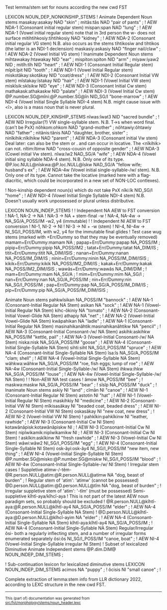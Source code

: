 

Test lemma/stem set for nouns according the new cwd FST

LEXICON NOUN_DEP_NONKINSHIP_STEMS
! Animate Dependent Noun stems
masakay:asakay NAD "skin" ;
mitâs:tâs NAD "pair of pants" ; ! AEW NDA-1 (Consonant initial regular stem)
mispan:span NAD "lung" ; ! AEW NDA-1 (Vowel initial regular stem) note that in 3rd person the w- does not surface
mitihtihkosiy:tihtihkosiy NAD "kidney" ; ! AEW NDA-2 (Consonant initial regular VG stem) N.B. also occurs as the stems tihtikosiw and tihtikos (the latter is an NDI-1 declension)
maskasiy:askasiy NAD "finger nail/claw" ; ! AEW NDA-2 (Vowel Initial VG stem) 
! Inanimate Dependent Noun stems
mihtawakay:htawakay NID "ear" ;
mispiton:spiton NID "arm" ;
miyaw:iyaw2 NID ;
mitîh:tîh NID "heart" ; ! AEW NDI-1 (Consonant Initial Regular stem)
mîpit:îpit NID "tooth" ; ! AEW NDI-1 (Vowel Initial Regular stem)
miskotâkay:skotâkay NID "coat/dress" ; ! AEW NDI-2 (Consonant Initial VW stem)
mîstakay:îstakay NID "hair" ; ! AEW NDI-1 (Vowel Initial VW stem)
miskîsik:skîsikw NID "eye" ; ! AEW NDI-3 (Consonant Initial Cw stem)
mathakask:athakaskw NID "palate" ; ! AEW NDI-3 (Vowel Initial Cw stem)
@P.number.SG@mîni:@P.number.SG@în NID_SG/I "bone-marrow" ; ! AEW NDI-4 (Vowel Initial Single Syllable NDI-4 stem) N.B. might cause issue with <î>, also is a mass noun that is never plural.

LEXICON NOUN_DEP_KINSHIP_STEMS
nîwas:îwat3 NID "sacred bundle" ; ! AEW NID Irregular(?) VW single-syllable stem. N.B. T->s when word final. (can't be PxX)
nôhkom:ohkom NAD "grand-mother" ;
nôhtawiy:ôhtawiy NAD "father" ;
nitânis:tânis NAD "daughter, brother, sister" ;
ninîkihik:nîkihikw NAD "parent" ; ! AEW NDA-3 (Consonant initial Vw stem) Deal later: can also be the stem <wiyihkw> or <iyihkw>. <wiyihkw> and <iyihkw> can occur in locative. The <nîkihik> can not.
nîtim:îtimw NAD "cross-cousin of opposite gender" ; ! AEW NDA-3 (Cowel initial Vw stem).
nîwa:îw2 NAD_SG/A "wife" ; ! AEW NDA-4 (Vowel initial sing syllable NDA-4 stem). N.B. Only one of its type.
@P.loc.NULL@nîskwa:@P.loc.NULL@îskw NAD_SG/A "fellow wife; husband's ex" ; ! AEW NDA-4w (Vowel initial single-syllable-/w/ stem). N.B. Only one of its type. Cannot take the locative (marked here with a flag-diacritic, which could be incorporated in a new set of NON-LOC contlexes).

! Non-kinship dependent noun(s) which do not take PxX
nîki:îk NID_SG/I "home" ; ! AEW NDI-4 (Vowel Initial Single Syllable NDI-4 stem) N.B. Doesn't usually work unpossessed or plural unless distributive.

LEXICON NOUN_INDEP_STEMS
!
! Independent NA AEW to FST conversion
! NA-1, NA-2 -> NA
! NA-3 -> NA + stem-final -w
! NA-4, NA-4w -> NA_SG/A_POSS/IM -w2, y4 (immutable)
!
! Independent NI AEW to FST conversion
! NI-1, NI-2 -> NI
! NI-3 -> NI + -w (stem)
! NI-4, NI-4w -> NI_SG/I_POSS/IM, with w2, y4 for the immutable final glides
!
Test case wug stems
(marked with +Err/Dummy so that they may be eventually removed)
mamam+Err/Dummy:mamam NA ;
papap+Err/Dummy:papap NA_POSS/IM ;
pipip+Err/Dummy:pipip NA_POSS/IM2 ;
tatat+Err/Dummy:tatat NA_DIM/IS ;
titit+Err/Dummy:titit NA_DIM/ISIS ;
nanan+Err/Dummy:nanan NA_POSS/IM_DIM/IS ;
ninin+Err/Dummy:ninin NA_POSS/IM_DIM/ISIS ;
kikik+Err/Dummy:kikik NA_POSS/IM2_DIM/IS ;
kakak+Err/Dummy:kakak NA_POSS/IM2_DIM/ISIS ;
wawâs+Err/Dummy:wawâs NA_DIM/DIM ;
! mam+Err/Dummy:mam NA_SG/A ;
! mim+Err/Dummy:mim NA_SG/I ;
nan+Err/Dummy:nan NA_SG/A_POSS/IM ;
nin+Err/Dummy:nin NA_SG/I_POSS/IM ;
pap+Err/Dummy:pap NA_SG/A_POSS/IM_DIM/IS ;
pip+Err/Dummy:pip NA_SG/A_POSS/IM_DIM/ISIS ;

Animate Noun stems
pahkwîsikan NA_POSS/IM "bannock" ; ! AEW NA-1 (Consonant-Initial Regular NA Stem)
asikan NA "sock" ; ! AEW NA-1 (Vowel-Initial Regular NA Stem)
kihc-ôkiniy NA "tomato" ; ! AEW NA-2 (Consonant-Initial Vowel-Glide NA Stem)
athapiy NA "net" ; ! AEW NA-2 (Vowel-Initial Vowel-Glide NA Stem)
kwâpahikan NA "ladle" ; ! AEW NA-1 (Consonant-Initial Regular NA Stem)
masinahikanâhtik:masinahikanâhtikw NA "pencil" ; ! AEW NA-3 (Consonant-Initial Consonant-/w/ NA Stem)
askihk:askihkw NA_POSS/IM "kettle, pail" ; ! AEW NA-3 (Vowel-Initial Consonant-/w/ NA Stem)
niska:nisk NA_SG/A_POSS/IM "goose" ; ! AEW NA-4 (Consonant-Initial Single-Syllable NA Stem)
sihti:siht NA_SG/I_POSS/IM "spruce" ; ! AEW NA-4 (Consonant-Initial Single-Syllable NA Stem)
îsa:îs NA_SG/A_POSS/IM "clam; shell" ; ! AEW NA-4 (Vowel-Initial Single-Syllable NA Stem)
wâhkwa:wâhkw NA_SG/A_POSS/IM "roe, fish eggs; lump of roe" ; ! AEW NA-4w (Consonant-Initial Single-Syllable-/w/ NA Stem)
ihkwa:ihkw NA_SG/A_POSS/IM "louse" ; ! AEW NA-4w (Vowel-Initial Single-Syllable-/w/ NA Stem)
! ! Non-AEW NA test cases
! âmow NA_POSS/IM "bee" ;
! maskwa:maskw NA_SG/A_POSS/IM "bear" ;
! sîsîp NA_POSS/IM "duck" ;
! Inanimate Noun stems
askiy NI "land" ;
cîmân NI "canoe" ; ! AEW NI-1 (Consonant-Initial Regular NI Stem)
astotin NI "hat" ; ! AEW NI-1 (Vowel-Initial Regular NI Stem)
maskihkiy NI "medicine" ; ! AEW NI-2 (Consonant-Initial VW NI Stem)
mîkisasâkay NI "beaded coat, beaded dress" ; ! AEW NI-2 (Consonant-Initial VW NI Stem)
oskasâkay NI "new coat, new dress" ; ! AEW NI-2 (Vowel-Initial VW NI Stem)
! pahkîkin:pahkîkinw NI "leather, rawhide" ; ! AEW NI-3 (Consonant-Initial Cw NI Stem)
kotawânâpisk:kotawânâpiskw NI ; ! AEW NI-3 (Consonant-Initial Cw NI Stem)
nipîwikamik:nipîwikamikw NI ; ! AEW NI-3 (Consonant-Initial Cw NI Stem)
! askîkin:askîkinw NI "fresh rawhide" ; ! AEW NI-3 (Vowel-Initial Cw NI Stem)
wâwi:wâw2 NI_SG/I_POSS/IM "egg" ; ! AEW NI-4 (Consonant-Initial Single-Syllable NI Stem)
osk-âyi:osk-ây4 NI_SG/I_POSS/IM "new item, new thing" ; ! AEW NI-4 (Vowel-Initial Single-Syllable NI Stem)
@P.number.SG@misko:@P.number.SG@miskw NI_SG/I_POSS/IM "blood" ; ! AEW NI-4w (Consonant-Initial Single-Syllable-/w/ NI Stem)
! Irregular stem cases
! Suppletive atimw-/-têm-
@R.person.NULL@atim:@R.person.NULL@atimw NA "dog, beast of burden" ; ! Regular stem of 'atim': 'atimw' (cannot be possessed)
@D.person.NULL@atim:@D.person.NULL@tîm NA "dog, beast of burden" ;   ! Irregular suppletive stem of 'atim': '-tîm' (must be possessed)
Semi-suppletive kîhtî-aya/kîhcî-aya ! This is not part of the latest AEW noun paradigm sets, so probably should be excluded
! @R.person.NULL@kîhtî-aya:@R.person.NULL@kîhtî-ay4 NA_SG/A_POSS/IM "elder" ; ! AEW NA-4 (Consonant-Initial Single-Syllable NA Stem)
! @D.person.NULL@kîhtî-aya:@D.person.NULL@kîhcî-ayim NA "elder" ; ! AEW NA-4 (Consonant-Initial Single-Syllable NA Stem)
kîhtî-aya:kîhtî-ay4 NA_SG/A_POSS/IM ; ! AEW NA-4 (Consonant-Initial Single-Syllable NA Stem)
Regular/Irregular ôsi- both a regularly inflecting stem, and a number of irregular forms enumerated separately
ôsi:ôs NI_SG/I_POSS/IM "canoe, boat" ; ! AEW NI-4 (Vowel-Initial Single-Syllable irregular NI Stem)
! Subset of lexicalized Diminutive Animate Independent stems
@P.dim.DIM@ NOUN_INDEP_DIM_STEMS ;

! Sub-continuation lexicon for lexicalized diminutive stems
LEXICON NOUN_INDEP_DIM_STEMS
acimos NA "puppy" ; !
ôcisis NI "small canoe" ; !

Complete extraction of lemma:stem info from LLR dictionary 2022, according to
LEXC structure in the new cwd FST.

* * *

<small>This (part of) documentation was generated from [src/fst/morphology/stems/noun_header.lexc](https://github.com/giellalt/lang-cwd/blob/main/src/fst/morphology/stems/noun_header.lexc)</small>
